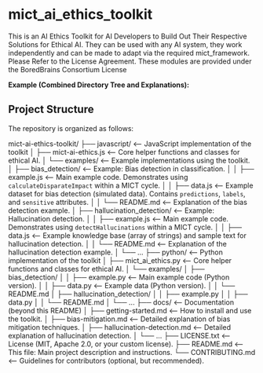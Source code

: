 # mict_ai_ethics_toolkit
This is an AI Ethics Toolkit for AI Developers to Build Out Their Respective Solutions for Ethical AI.  They can be used with any AI system, they work independently and can be made to adapt via the required mict_framework.
Please Refer to the License Agreement.  These modules are provided under the BoredBrains Consortium License

**Example (Combined Directory Tree and Explanations):**
## Project Structure

The repository is organized as follows:


mict-ai-ethics-toolkit/
├── javascript/          <-- JavaScript implementation of the toolkit
│   ├── mict-ai-ethics.js   <-- Core helper functions and classes for ethical AI.
│   └── examples/          <-- Example implementations using the toolkit.
│       ├── bias_detection/  <-- Example: Bias detection in classification.
│       │   ├── example.js     <-- Main example code. Demonstrates using `calculateDisparateImpact` within a MICT cycle.
│       │   ├── data.js       <-- Example dataset for bias detection (simulated data).  Contains `predictions`, `labels`, and `sensitive` attributes.
│       │   └── README.md     <-- Explanation of the bias detection example.
│       ├── hallucination_detection/  <-- Example: Hallucination detection.
│       │   ├── example.js     <-- Main example code. Demonstrates using `detectHallucinations` within a MICT cycle.
│       │   ├── data.js       <-- Example knowledge base (array of strings) and sample text for hallucination detection.
│       │   └── README.md     <-- Explanation of the hallucination detection example.
│       └── ...
├── python/              <-- Python implementation of the toolkit
│   ├── mict_ai_ethics.py   <-- Core helper functions and classes for ethical AI.
│   └── examples/
│       ├── bias_detection/
│       │   ├── example.py     <-- Main example code (Python version).
│       │   ├── data.py       <-- Example data (Python version).
│       │   └── README.md
│       ├── hallucination_detection/
│       │   ├── example.py
│       │   ├── data.py
│       │   └── README.md
│       └── ...
├── docs/                <--  Documentation (beyond this README)
│   ├── getting-started.md    <--  How to install and use the toolkit.
│   ├── bias-mitigation.md    <--  Detailed explanation of bias mitigation techniques.
│   ├── hallucination-detection.md  <-- Detailed explanation of hallucination detection.
│   └── ...
├── LICENSE.txt          <--  License (MIT, Apache 2.0, or your custom license).
├── README.md            <--  This file: Main project description and instructions.
└── CONTRIBUTING.md      <--  Guidelines for contributors (optional, but recommended).
